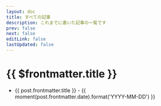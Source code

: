 ```yaml
---
layout: doc
title: すべての記事
description: これまでに書いた記事の一覧です
prev: false
next: false
editLink: false
lastUpdated: false
---
```


# {{ $frontmatter.title }}

<script lang="ts" setup>
    import { data as posts } from "../.vitepress/posts.data";
    import moment from 'moment';
</script>

<ul>
    <li v-for="post of posts">
        <a :href="`/aSumoranda${post.url}`" class="font-semibold text-lg">{{ post.frontmatter.title }}</a>
        <span class="text-sm"> - {{ moment(post.frontmatter.date).format('YYYY-MM-DD') }}</span>
    </li>
</ul>